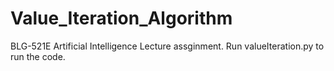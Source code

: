 # Value_Iteration_Algorithm
BLG-521E Artificial Intelligence Lecture assginment.
Run valueIteration.py to run the code.
